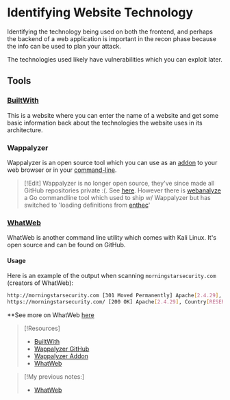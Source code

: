 
# Identifying Website Technology
Identifying the technology being used on both the frontend, and perhaps the backend of a web application is important in the recon phase because the info can be used to plan your attack.

The technologies used likely have vulnerabilities which you can exploit later.
## Tools
### [BuiltWith](https://builtwith.com)
This is a website where you can enter the name of a website and get some basic information back about the technologies the website uses in its architecture.
### Wappalyzer
Wappalyzer is an open source tool which you can use as an [addon](https://addons.mozilla.org/addon/wappalyzer) to your web browser or in your [command-line](https://github.com/wappalyzer/wappalyzer).

> [!Edit]
> Wappalyzer is no longer open source, they've since made all GitHub repositories private :(. See [here](https://github.com/wappalyzer). However there is [webanalyze](https://github.com/rverton/webanalyze) a Go commandline tool which used to ship w/ Wappalyzer but has switched to 'loading definitions from [enthec](https://github.com/enthec/webappanalyzer)'
### [WhatWeb](https://github.com/urbanadventurer/WhatWeb)
WhatWeb is another command line utility which comes with Kali Linux. It's open source and can be found on GitHub.
#### Usage
Here is an example of the output when scanning `morningstarsecurity.com` (creators of WhatWeb):
```bash
http://morningstarsecurity.com [301 Moved Permanently] Apache[2.4.29], Country[RESERVED][ZZ], HTTPServer[Apache/2.4.29], IP[104.225.220.14], RedirectLocation[https://morningstarsecurity.com/], UncommonHeaders[x-redirect-by], x-pingback[http://morningstarsecurity.com/xmlrpc.php]
https://morningstarsecurity.com/ [200 OK] Apache[2.4.29], Country[RESERVED][ZZ], Google-Analytics[Universal][UA-791888-17], HTML5, HTTPServer[Apache/2.4.29], IP[104.225.220.14], JQuery[3.6.4], Open-Graph-Protocol[website], Script[application/ld+json,text/javascript], Title[Home - MorningStar Security], WordPress, WordpressSuperCache
```
**See more on WhatWeb [here](../../../cybersecurity/TTPs/recon/tools/whatweb.md)

> [!Resources]
> - [BuiltWith](https://builtwith.com)
> - [Wappalyzer GitHub](https://github.com/wappalyzer/wappalyzer)
> - [Wappalyzer Addon](https://addons.mozilla.org/addon/wappalyzer)
> - [WhatWeb](https://github.com/urbanadventurer/WhatWeb)

>[!My previous notes:]
> - [WhatWeb](https://github.com/TrshPuppy/obsidian-notes/blob/main/cybersecurity/tools/recon/whatweb.md)





